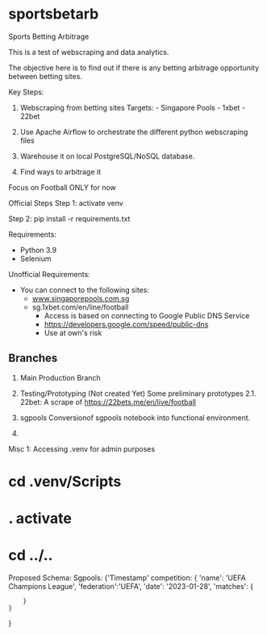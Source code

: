 # sportsbetarb
Sports Betting Arbitrage

This is a test of webscraping and data analytics.

The objective here is to find out if there is any betting arbitrage opportunity between betting sites.

Key Steps:
1) Webscraping from betting sites
    Targets:
        - Singapore Pools
        - 1xbet
        - 22bet
        
2) Use Apache Airflow to orchestrate the different python webscraping files
3) Warehouse it on local PostgreSQL/NoSQL database. 
4) Find ways to arbitrage it

Focus on Football ONLY for now


Official Steps
Step 1: 
activate venv

Step 2:
pip install -r requirements.txt

Requirements:
- Python 3.9
- Selenium

Unofficial Requirements:
- You can connect to the following sites:
    - www.singaporepools.com.sg
    - sg.1xbet.com/en/line/football
        - Access is based on connecting to Google Public DNS Service
        - https://developers.google.com/speed/public-dns
        - Use at own's risk


## Branches
1. Main 
    Production Branch
2. Testing/Prototyping (Not created Yet)
    Some preliminary prototypes
    2.1. 22bet: A scrape of https://22bets.me/en/live/football
    
3. sgpools
    Conversionof sgpools notebook into functional environment.
4. 


Misc 1: Accessing .venv for admin purposes
# cd .venv/Scripts
# . activate
# cd ../..


Proposed Schema:
Sgpools:
{'Timestamp'
    competition: {
        'name': 'UEFA Champions League',
        'federation':'UEFA',
        'date': '2023-01-28',
        'matches': {

        }
    }

}